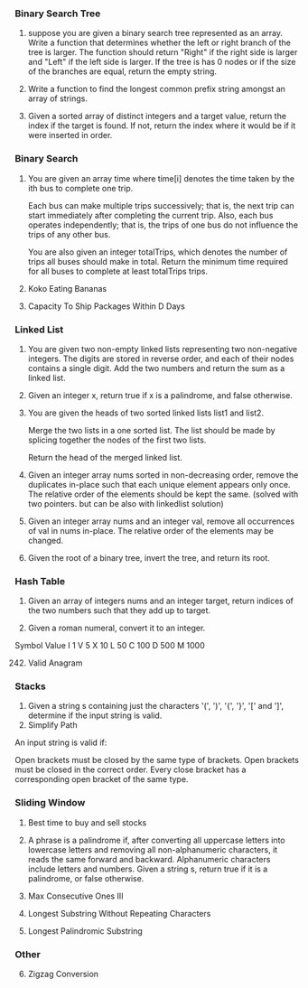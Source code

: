 ### Binary Search Tree 

1.  suppose you are given a binary search tree represented as an array. Write a function that determines whether the left or right branch of the tree is larger. The function should return "Right" if the right side is larger and "Left" if the left side is larger. If the tree is has 0 nodes or if the size of the branches are equal, return the empty string.
   
2.  Write a function to find the longest common prefix string amongst an array of strings.

3.  Given a sorted array of distinct integers and a target value, return the index if the target is found. If not, return the index where it would be if it were inserted in order.
   
   

### Binary Search 

1.  You are given an array time where time[i] denotes the time taken by the ith bus to complete one trip.

    Each bus can make multiple trips successively; that is, the next trip can start immediately after completing the current trip. Also, each bus operates independently; that is, the trips of  one bus do not influence the trips of any other bus.

    You are also given an integer totalTrips, which denotes the number of trips all buses should make in total. Return the minimum time required for all buses to complete at least totalTrips trips.

875. Koko Eating Bananas
1011. Capacity To Ship Packages Within D Days

   
### Linked List 

1.  You are given two non-empty linked lists representing two non-negative integers. The digits are stored in reverse order, and each of their nodes contains a single digit. Add the two numbers and return the sum as a linked list.
   
2.  Given an integer x, return true if x is a palindrome, and false otherwise.
   
3. You are given the heads of two sorted linked lists list1 and list2.

    Merge the two lists in a one sorted list. The list should be made by splicing together the nodes of the first two lists.

    Return the head of the merged linked list.

4.  Given an integer array nums sorted in non-decreasing order, remove the duplicates in-place such that    each unique element appears only once. The relative order of the elements should be kept the same. (solved with two pointers. but can be also with linkedlist solution)
   
5.  Given an integer array nums and an integer val, remove all occurrences of val in nums in-place. The relative order of the elements may be changed.

6.  Given the root of a binary tree, invert the tree, and return its root.



### Hash Table

1. Given an array of integers nums and an integer target, return indices of the two numbers such that they add up to target.
   
2. Given a roman numeral, convert it to an integer.

Symbol       Value
I             1
V             5
X             10
L             50
C             100
D             500
M             1000

242. Valid Anagram


### Stacks 

1.  Given a string s containing just the characters '(', ')', '{', '}', '[' and ']', determine if the input string is valid.
71. Simplify Path


An input string is valid if:

Open brackets must be closed by the same type of brackets.
Open brackets must be closed in the correct order.
Every close bracket has a corresponding open bracket of the same type.

### Sliding Window

1. Best time to buy and sell stocks
   
2. A phrase is a palindrome if, after converting all uppercase letters into lowercase letters and removing all non-alphanumeric characters, it reads the same forward and backward. Alphanumeric characters include letters and numbers. Given a string s, return true if it is a palindrome, or false otherwise.
1004. Max Consecutive Ones III
3. Longest Substring Without Repeating Characters
5. Longest Palindromic Substring

### Other 
6. Zigzag Conversion



    







